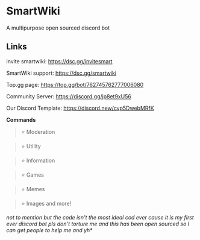 # SmartWiki

A multipurpose open sourced discord bot

## Links

invite smartwiki: https://dsc.gg/invitesmart

SmartWiki support: https://dsc.gg/smartwiki

Top.gg page: https://top.gg/bot/762745762777006080

Community Server: https://discord.gg/jp8et9xU56

Our Discord Template: https://discord.new/cvp5DwebMRfK

**Commands**

> ⭐ Moderation 

> ⭐ Utility 

> ⭐ Information

> ⭐ Games

> ⭐ Memes

> ⭐ Images and more!

*not to mention but the code isn't the most ideal cod ever cause it is my first ever discord bot pls don't torture me and this has been open sourced so I can get people to help me and yh**

